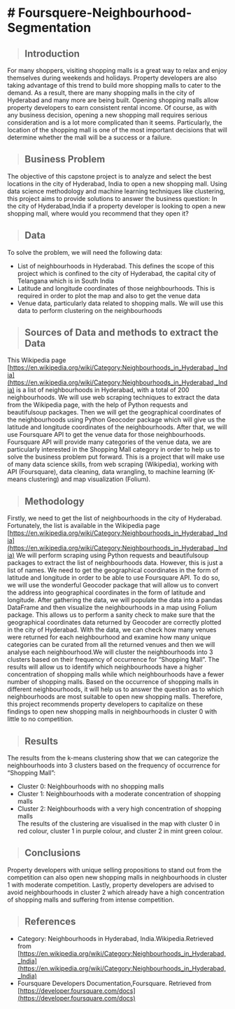# # Foursquere-Neighbourhood-Segmentation
> ## Introduction
For many shoppers, visiting shopping malls is a great way to relax and enjoy themselves during weekends and holidays. Property developers are also taking advantage of this trend to build more shopping malls to cater to the demand. As a result, there are many shopping malls in the city of Hyderabad and many more are being built. Opening shopping malls allow property developers to earn consistent rental income. Of course, as with any business decision, opening a new shopping mall requires serious consideration and is a lot more complicated than it seems. Particularly, the location of the shopping mall is one of the most important decisions that will determine whether the mall will be a success or a failure.

> ## Business Problem
The objective of this capstone project is to analyze and select the best locations in the city of Hyderabad, India to open a new shopping mall. Using data science methodology and machine learning techniques like clustering, this project aims to provide solutions to answer the business question: In the city of Hyderabad,India if a property developer is looking to open a new shopping mall, where would you recommend that they open it?

> ## Data
To solve the problem, we will need the following data:  
* List of neighbourhoods in Hyderabad. This defines the scope of this project which is confined to the city of Hyderabad, the capital city of Telangana which is in South India  
* Latitude and longitude coordinates of those neighbourhoods. This is required in order to plot the map and also to get the venue data  
* Venue data, particularly data related to shopping malls. We will use this data to perform clustering on the neighbourhoods

> ## Sources of Data and methods to extract the Data
This Wikipedia page [](https://en.wikipedia.org/wiki/Category:Neighbourhoods_in_Hyderabad,_India)[https://en.wikipedia.org/wiki/Category:Neighbourhoods_in_Hyderabad,_India](https://en.wikipedia.org/wiki/Category:Neighbourhoods_in_Hyderabad,_India) is a list of neighbourhoods in Hyderabad, with a total of 200 neighbourhoods. We will use web scraping techniques to extract the data from the Wikipedia page, with the help of Python requests and beautifulsoup packages. Then we will get the geographical coordinates of the neighbourhoods using Python Geocoder package which will give us the latitude and longitude coordinates of the neighbourhoods. After that, we will use Foursquare API to get the venue data for those neighbourhoods. Foursquare API will provide many categories of the venue data, we are particularly interested in the Shopping Mall category in order to help us to solve the business problem put forward. This is a project that will make use of many data science skills, from web scraping (Wikipedia), working with API (Foursquare), data cleaning, data wrangling, to machine learning (K-means clustering) and map visualization (Folium).

> ## Methodology
Firstly, we need to get the list of neighbourhoods in the city of Hyderabad. Fortunately, the list is available in the Wikipedia page [](https://en.wikipedia.org/wiki/Category:Neighbourhoods_in_Hyderabad,_India)[https://en.wikipedia.org/wiki/Category:Neighbourhoods_in_Hyderabad,_India](https://en.wikipedia.org/wiki/Category:Neighbourhoods_in_Hyderabad,_India) We will perform scraping using Python requests and beautifulsoup packages to extract the list of neighbourhoods data. However, this is just a list of names. We need to get the geographical coordinates in the form of latitude and longitude in order to be able to use Foursquare API. To do so, we will use the wonderful Geocoder package that will allow us to convert the address into geographical coordinates in the form of latitude and longitude. After gathering the data, we will populate the data into a pandas DataFrame and then visualize the neighbourhoods in a map using Folium package. This allows us to perform a sanity check to make sure that the geographical coordinates data returned by Geocoder are correctly plotted in the city of Hyderabad. With the data, we can check how many venues were returned for each neighbourhood and examine how many unique categories can be curated from all the returned venues and then we will analyse each neighbourhood.We will cluster the neighbourhoods into 3 clusters based on their frequency of occurrence for “Shopping Mall”. The results will allow us to identify which neighbourhoods have a higher concentration of shopping malls while which neighbourhoods have a fewer number of shopping malls. Based on the occurrence of shopping malls in different neighbourhoods, it will help us to answer the question as to which neighbourhoods are most suitable to open new shopping malls. Therefore, this project recommends property developers to capitalize on these findings to open new shopping malls in neighbourhoods in cluster 0 with little to no competition.

> ## Results
The results from the k-means clustering show that we can categorize the neighbourhoods into 3 clusters based on the frequency of occurrence for “Shopping Mall”:  
* Cluster 0: Neighbourhoods with no shopping malls  
* Cluster 1: Neighbourhoods with a moderate concentration of shopping malls  
* Cluster 2: Neighbourhoods with a very high concentration of shopping malls  
The results of the clustering are visualised in the map with cluster 0 in red colour, cluster 1 in purple colour, and cluster 2 in mint green colour.

> ## Conclusions
Property developers with unique selling propositions to stand out from the competition can also open new shopping malls in neighbourhoods in cluster 1 with moderate competition. Lastly, property developers are advised to avoid neighbourhoods in cluster 2 which already have a high concentration of shopping malls and suffering from intense competition.

> ## References
* Category: Neighbourhoods in Hyderabad, India.Wikipedia.Retrieved from [](https://en.wikipedia.org/wiki/Category:Neighbourhoods_in_Hyderabad,_India)[https://en.wikipedia.org/wiki/Category:Neighbourhoods_in_Hyderabad,_India](https://en.wikipedia.org/wiki/Category:Neighbourhoods_in_Hyderabad,_India)  
* Foursquare Developers Documentation,Foursquare. Retrieved from [](https://developer.foursquare.com/docs)[https://developer.foursquare.com/docs](https://developer.foursquare.com/docs)
